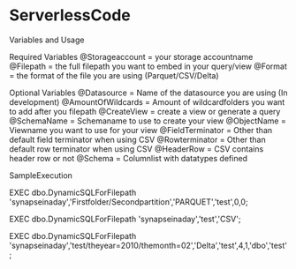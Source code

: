 # ServerlessCode

Variables and Usage

Required Variables 
@Storageaccount = your storage accountname
@Filepath = the full filepath you want to embed in your query/view
@Format = the format of the file you are using (Parquet/CSV/Delta)

Optional Variables
@Datasource = Name of the datasource you are using (In development)
@AmountOfWildcards = Amount of wildcardfolders you want to add after you filepath
@CreateView = create a view or generate a query
@SchemaName = Schemaname to use to create your view
@ObjectName = Viewname you want to use for your view
@FieldTerminator = Other than default field terminator when using CSV
@Rowterminator = Other than default row terminator when using CSV
@HeaderRow = CSV contains header row or not
@Schema = Columnlist with datatypes defined

SampleExecution

EXEC dbo.DynamicSQLForFilepath 'synapseinaday','Firstfolder/Secondpartition','PARQUET','test',0,0;

EXEC dbo.DynamicSQLForFilepath 'synapseinaday','test','CSV';

EXEC dbo.DynamicSQLForFilepath 'synapseinaday','test/theyear=2010/themonth=02','Delta','test',4,1,'dbo','test';
